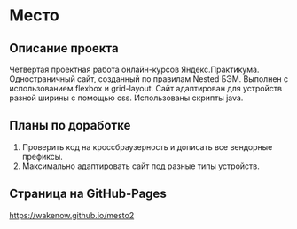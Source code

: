 # Место
## Описание проекта
Четвертая проектная работа онлайн-курсов Яндекс.Практикума.
Одностраничный сайт, созданный по правилам Nested БЭМ. Выполнен с использованием flexbox и grid-layout. Сайт адаптирован для устройств разной ширины с помощью css. Использованы скрипты java.
## Планы по доработке
1. Проверить код на кроссбраузерность и дописать все вендорные префиксы.
2. Максимально адаптировать сайт под разные типы устройств.
## Страница на GitHub-Pages
https://wakenow.github.io/mesto2
